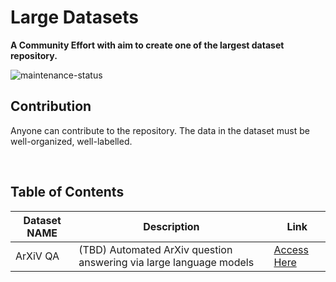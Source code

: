 
# Large Datasets

**A Community Effort with aim to create one of the largest dataset repository.**
<br>

![maintenance-status](https://img.shields.io/badge/maintenance-actively--developed-brightgreen.svg) <br>

## Contribution

Anyone can contribute to the repository. The data in the dataset must be well-organized, well-labelled.

<br>

## Table of Contents

|Dataset NAME | Description | Link |
|---------|-------------|------|
|ArXiV QA | (TBD) Automated ArXiv question answering via large language models | [Access Here](./arxiv_qa/) |
